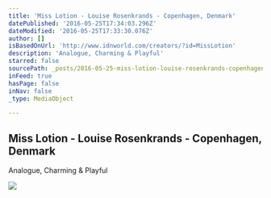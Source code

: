 ```yaml
---
title: 'Miss Lotion - Louise Rosenkrands - Copenhagen, Denmark'
datePublished: '2016-05-25T17:34:03.296Z'
dateModified: '2016-05-25T17:33:30.076Z'
author: []
isBasedOnUrl: 'http://www.idnworld.com/creators/?id=MissLotion'
description: 'Analogue, Charming & Playful'
starred: false
sourcePath: _posts/2016-05-25-miss-lotion-louise-rosenkrands-copenhagen-denmark.md
inFeed: true
hasPage: false
inNav: false
_type: MediaObject

---
```

<article style=""><h1>Miss Lotion - Louise Rosenkrands - Copenhagen, Denmark</h1><p>Analogue, Charming &amp; Playful</p><img src="http://files.idnworld.com/creators/files/v23n1/MissLotion/600w.jpg" /></article>